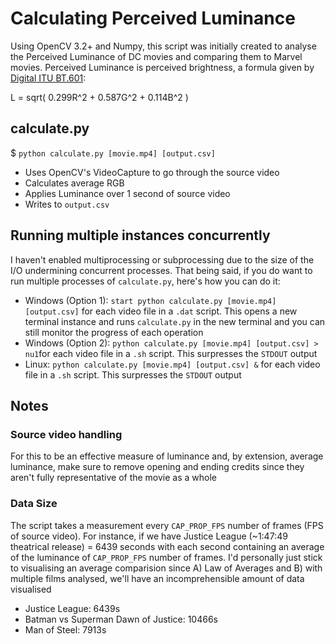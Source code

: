 # Calculating Perceived Luminance 

Using OpenCV 3.2+ and Numpy, this script was initially created to analyse the Perceived Luminance of DC movies and comparing them to Marvel movies. Perceived Luminance is perceived brightness, a formula given by [Digital ITU BT.601](http://www.itu.int/rec/R-REC-BT.601):

L = sqrt( 0.299R^2 + 0.587G^2 + 0.114B^2 )

## calculate.py

$ `python calculate.py [movie.mp4] [output.csv]`

* Uses OpenCV's VideoCapture to go through the source video
* Calculates average RGB 
* Applies Luminance over 1 second of source video 
* Writes to `output.csv`

## Running multiple instances concurrently

I haven't enabled multiprocessing or subprocessing due to the size of the I/O undermining concurrent processes. That being said, if you do want to run multiple processes of `calculate.py`, here's how you can do it: 

* Windows (Option 1): `start python calculate.py [movie.mp4] [output.csv]` for each video file in a `.dat` script. This opens a new terminal instance and runs `calculate.py` in the new terminal and you can still monitor the progress of each operation
* Windows (Option 2): `python calculate.py [movie.mp4] [output.csv] > nu1`for each video file in a `.sh` script. This surpresses the `STDOUT` output 
* Linux: `python calculate.py [movie.mp4] [output.csv] &` for each video file in a `.sh` script. This surpresses the `STDOUT` output 

## Notes 

### Source video handling

For this to be an effective measure of luminance and, by extension, average luminance, make sure to remove opening and ending credits since they aren't fully representative of the movie as a whole

### Data Size

The script takes a measurement every `CAP_PROP_FPS` number of frames (FPS of source video). For instance, if we have Justice League (~1:47:49 theatrical release) = 6439 seconds with each second containing an average of the luminance of `CAP_PROP_FPS` number of frames. I'd personally just stick to visualising an average comparision since A) Law of Averages and B) with multiple films analysed, we'll have an incomprehensible amount of data visualised

* Justice League: 6439s 
* Batman vs Superman Dawn of Justice: 10466s 
* Man of Steel: 7913s

